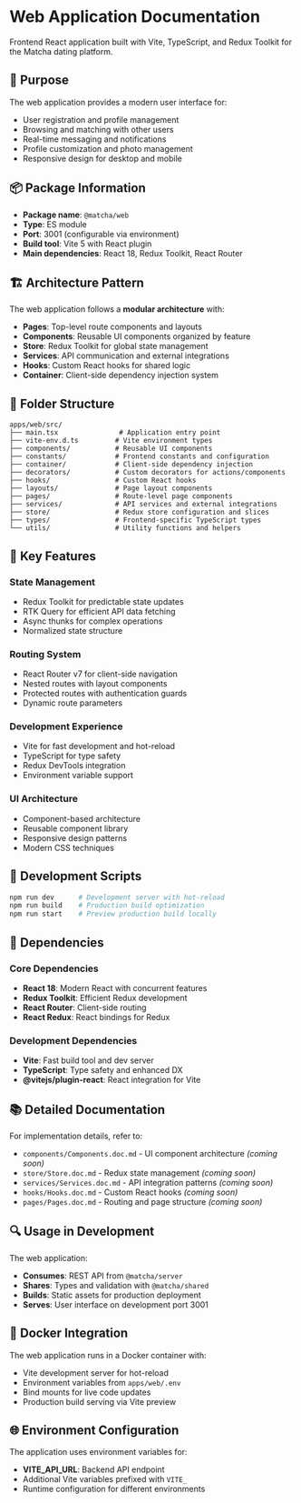 # Web Application Documentation

Frontend React application built with Vite, TypeScript, and Redux Toolkit for the Matcha dating platform.

## 🎯 Purpose

The web application provides a modern user interface for:

-   User registration and profile management
-   Browsing and matching with other users
-   Real-time messaging and notifications
-   Profile customization and photo management
-   Responsive design for desktop and mobile

## 📦 Package Information

-   **Package name**: `@matcha/web`
-   **Type**: ES module
-   **Port**: 3001 (configurable via environment)
-   **Build tool**: Vite 5 with React plugin
-   **Main dependencies**: React 18, Redux Toolkit, React Router

## 🏗️ Architecture Pattern

The web application follows a **modular architecture** with:

-   **Pages**: Top-level route components and layouts
-   **Components**: Reusable UI components organized by feature
-   **Store**: Redux Toolkit for global state management
-   **Services**: API communication and external integrations
-   **Hooks**: Custom React hooks for shared logic
-   **Container**: Client-side dependency injection system

## 📁 Folder Structure

```
apps/web/src/
├── main.tsx               # Application entry point
├── vite-env.d.ts         # Vite environment types
├── components/           # Reusable UI components
├── constants/            # Frontend constants and configuration
├── container/            # Client-side dependency injection
├── decorators/           # Custom decorators for actions/components
├── hooks/                # Custom React hooks
├── layouts/              # Page layout components
├── pages/                # Route-level page components
├── services/             # API services and external integrations
├── store/                # Redux store configuration and slices
├── types/                # Frontend-specific TypeScript types
└── utils/                # Utility functions and helpers
```

## 🔧 Key Features

### State Management

-   Redux Toolkit for predictable state updates
-   RTK Query for efficient API data fetching
-   Async thunks for complex operations
-   Normalized state structure

### Routing System

-   React Router v7 for client-side navigation
-   Nested routes with layout components
-   Protected routes with authentication guards
-   Dynamic route parameters

### Development Experience

-   Vite for fast development and hot-reload
-   TypeScript for type safety
-   Redux DevTools integration
-   Environment variable support

### UI Architecture

-   Component-based architecture
-   Reusable component library
-   Responsive design patterns
-   Modern CSS techniques

## 🚀 Development Scripts

```bash
npm run dev      # Development server with hot-reload
npm run build    # Production build optimization
npm run start    # Preview production build locally
```

## 🔗 Dependencies

### Core Dependencies

-   **React 18**: Modern React with concurrent features
-   **Redux Toolkit**: Efficient Redux development
-   **React Router**: Client-side routing
-   **React Redux**: React bindings for Redux

### Development Dependencies

-   **Vite**: Fast build tool and dev server
-   **TypeScript**: Type safety and enhanced DX
-   **@vitejs/plugin-react**: React integration for Vite

## 📚 Detailed Documentation

For implementation details, refer to:

-   `components/Components.doc.md` - UI component architecture _(coming soon)_
-   `store/Store.doc.md` - Redux state management _(coming soon)_
-   `services/Services.doc.md` - API integration patterns _(coming soon)_
-   `hooks/Hooks.doc.md` - Custom React hooks _(coming soon)_
-   `pages/Pages.doc.md` - Routing and page structure _(coming soon)_

## 🔍 Usage in Development

The web application:

-   **Consumes**: REST API from `@matcha/server`
-   **Shares**: Types and validation with `@matcha/shared`
-   **Builds**: Static assets for production deployment
-   **Serves**: User interface on development port 3001

## 🐳 Docker Integration

The web application runs in a Docker container with:

-   Vite development server for hot-reload
-   Environment variables from `apps/web/.env`
-   Bind mounts for live code updates
-   Production build serving via Vite preview

## 🌐 Environment Configuration

The application uses environment variables for:

-   **VITE_API_URL**: Backend API endpoint
-   Additional Vite variables prefixed with `VITE_`
-   Runtime configuration for different environments
